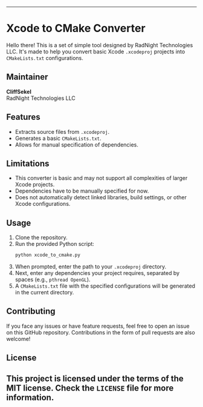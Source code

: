 ---

# Xcode to CMake Converter

Hello there! This is a set of simple tool designed by RadNight Technologies LLC. It's made to help you convert basic Xcode `.xcodeproj` projects into `CMakeLists.txt` configurations.

## Maintainer

**CliffSekel**  
RadNight Technologies LLC

## Features

- Extracts source files from `.xcodeproj`.
- Generates a basic `CMakeLists.txt`.
- Allows for manual specification of dependencies.

## Limitations

- This converter is basic and may not support all complexities of larger Xcode projects.
- Dependencies have to be manually specified for now.
- Does not automatically detect linked libraries, build settings, or other Xcode configurations.

## Usage

1. Clone the repository.
2. Run the provided Python script:  
   ```bash
   python xcode_to_cmake.py
   ```
3. When prompted, enter the path to your `.xcodeproj` directory.
4. Next, enter any dependencies your project requires, separated by spaces (e.g., `pthread OpenGL`).
5. A `CMakeLists.txt` file with the specified configurations will be generated in the current directory.

## Contributing

If you face any issues or have feature requests, feel free to open an issue on this GitHub repository. Contributions in the form of pull requests are also welcome!

## License

This project is licensed under the terms of the MIT license. Check the `LICENSE` file for more information.
---